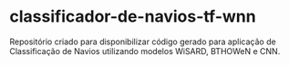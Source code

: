 # classificador-de-navios-tf-wnn
Repositório criado para disponibilizar código gerado para aplicação de Classificação de Navios utilizando modelos WiSARD, BTHOWeN e CNN.
